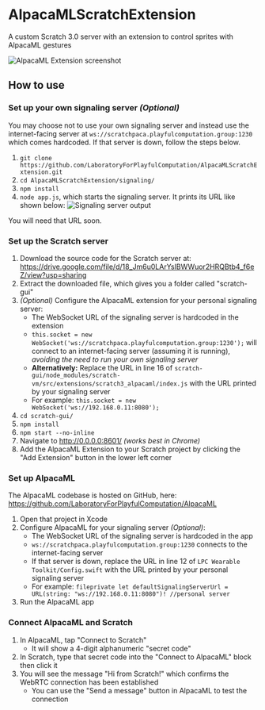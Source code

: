 # AlpacaMLScratchExtension
A custom Scratch 3.0 server with an extension to control sprites with AlpacaML gestures

![AlpacaML Extension screenshot](https://i.ibb.co/P10xpZk/Screen-Shot-2019-10-30-at-3-46-08-PM.png)

## How to use

### Set up your own signaling server _(Optional)_
You may choose not to use your own signaling server and instead use the internet-facing server at `ws://scratchpaca.playfulcomputation.group:1230` which comes hardcoded. If that server is down, follow the steps below. 

1. `git clone https://github.com/LaboratoryForPlayfulComputation/AlpacaMLScratchExtension.git`
2. `cd AlpacaMLScratchExtension/signaling/`
3. `npm install`
4. `node app.js`, which starts the signaling server. It prints its URL like shown below:
![Signaling server output](https://i.ibb.co/Qk7tJXR/signaling-Server-Output.png)

You will need that URL soon.

### Set up the Scratch server
1. Download the source code for the Scratch server at: https://drive.google.com/file/d/18_Jm6u0LArYsIBWWuor2HRQBtb4_f6eZ/view?usp=sharing
2. Extract the downloaded file, which gives you a folder called "scratch-gui"
3. _(Optional)_ Configure the AlpacaML extension for your personal signaling server:
   - The WebSocket URL of the signaling server is hardcoded in the extension
   - `this.socket = new WebSocket('ws://scratchpaca.playfulcomputation.group:1230');` will connect to an internet-facing server (assuming it is running), _avoiding the need to run your own signaling server_
   - **Alternatively:** Replace the URL in line 16 of `scratch-gui/node_modules/scratch-vm/src/extensions/scratch3_alpacaml/index.js` with the URL printed by your signaling server
   - For example: `this.socket = new WebSocket('ws://192.168.0.11:8080');`
4. `cd scratch-gui/`
5. `npm install`
6. `npm start --no-inline`
7. Navigate to http://0.0.0.0:8601/ *(works best in Chrome)*
8. Add the AlpacaML Extension to your Scratch project by clicking the "Add Extension" button in the lower left corner

### Set up AlpacaML
The AlpacaML codebase is hosted on GitHub, here: https://github.com/LaboratoryForPlayfulComputation/AlpacaML

1. Open that project in Xcode
2. Configure AlpacaML for your signaling server _(Optional)_:
   - The WebSocket URL of the signaling server is hardcoded in the app
   - `ws://scratchpaca.playfulcomputation.group:1230` connects to the internet-facing server
   - If that server is down, replace the URL in line 12 of `LPC Wearable Toolkit/Config.swift` with the URL printed by your personal signaling server
   - For example: `fileprivate let defaultSignalingServerUrl = URL(string: "ws://192.168.0.11:8080")! //personal server`
3. Run the AlpacaML app

### Connect AlpacaML and Scratch
1. In AlpacaML, tap "Connect to Scratch" 
   - It will show a 4-digit alphanumeric "secret code"
2. In Scratch, type that secret code into the "Connect to AlpacaML" block then click it
3. You will see the message "Hi from Scratch!" which confirms the WebRTC connection has been established
   - You can use the "Send a message" button in AlpacaML to test the connection



